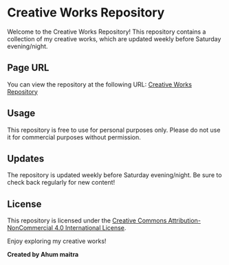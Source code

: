 # Creative Works Repository

Welcome to the Creative Works Repository! This repository contains a collection of my creative works, which are updated weekly before Saturday evening/night.

## Page URL
You can view the repository at the following URL:
[Creative Works Repository](https://theahummaitra.github.io/Some-Creative-Works/)

## Usage
This repository is free to use for personal purposes only. Please do not use it for commercial purposes without permission.

## Updates
The repository is updated weekly before Saturday evening/night. Be sure to check back regularly for new content!

## License
This repository is licensed under the [Creative Commons Attribution-NonCommercial 4.0 International License](https://creativecommons.org/licenses/by-nc/4.0/).


Enjoy exploring my creative works!

**Created by Ahum maitra**
